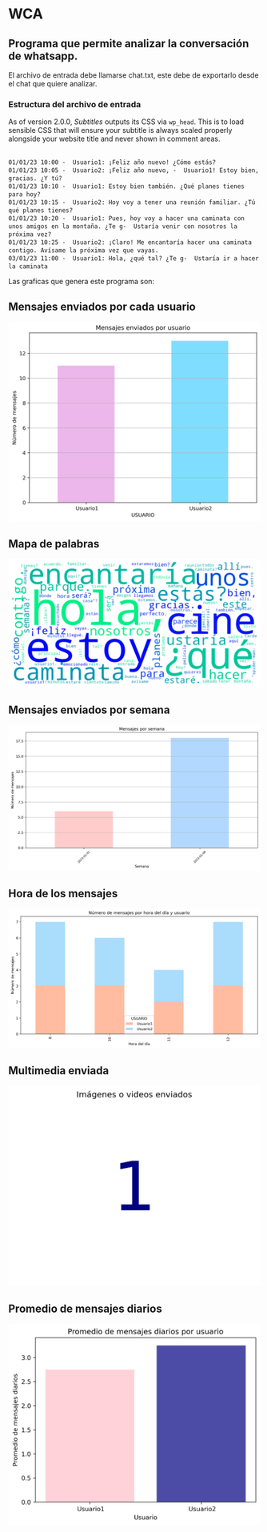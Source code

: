 # WCA

## Programa que permite analizar la conversación de whatsapp.

El archivo de entrada debe llamarse chat.txt, este debe de exportarlo desde el chat que quiere analizar. 


### Estructura del archivo de entrada ###

As of version 2.0.0, _Subtitles_ outputs its CSS via `wp_head`. This is to load sensible CSS that will ensure your subtitle is always scaled properly alongside your website title and never shown in comment areas.

```

01/01/23 10:00 -  Usuario1: ¡Feliz año nuevo! ¿Cómo estás?
01/01/23 10:05 -  Usuario2: ¡Feliz año nuevo, -  Usuario1! Estoy bien, gracias. ¿Y tú?
01/01/23 10:10 -  Usuario1: Estoy bien también. ¿Qué planes tienes para hoy?
01/01/23 10:15 -  Usuario2: Hoy voy a tener una reunión familiar. ¿Tú qué planes tienes?
01/01/23 10:20 -  Usuario1: Pues, hoy voy a hacer una caminata con unos amigos en la montaña. ¿Te g-  Ustaría venir con nosotros la próxima vez?
01/01/23 10:25 -  Usuario2: ¡Claro! Me encantaría hacer una caminata contigo. Avísame la próxima vez que vayas.
03/01/23 11:00 -  Usuario1: Hola, ¿qué tal? ¿Te g-  Ustaría ir a hacer la caminata

```


Las graficas que genera este programa son: 

## Mensajes enviados por cada usuario

![!mensajes_enviados_por usuario](https://github.com/PeterArguetaYT/WCA-Android/raw/main/01_msj_enviados_usuario.png)


## Mapa de palabras


![!Mapa_palabra](https://github.com/PeterArguetaYT/WCA-Android/raw/main/02_mapa_palabra.png)



## Mensajes enviados por semana

![!msj_enviados_por_semana](https://github.com/PeterArguetaYT/WCA-Android/raw/main/03_msj_enviados_por_semana.png)

## Hora de los mensajes

![!hora_de_los_mensajes](https://github.com/PeterArguetaYT/WCA-Android/raw/main/04_hora_de_los_msj.png)

## Multimedia enviada


![!multimedia](https://github.com/PeterArguetaYT/WCA-Android/raw/main/05_multimedia.png)


## Promedio de mensajes diarios

![!msj_diarios](https://github.com/PeterArguetaYT/WCA-Android/raw/main/06_promedio_msj_diarios.png)


